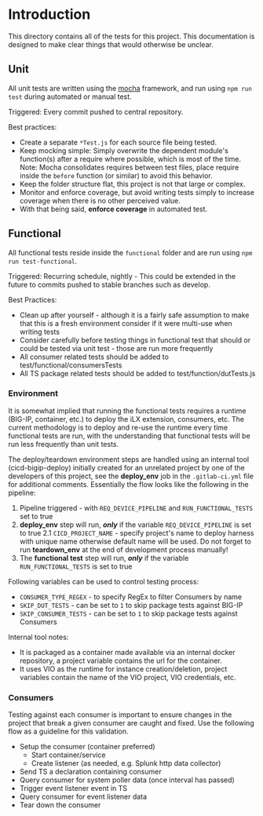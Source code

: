 # Introduction

This directory contains all of the tests for this project.  This documentation is designed to make clear things that would otherwise be unclear.

## Unit

All unit tests are written using the [mocha](https://mochajs.org) framework, and run using ```npm run test``` during automated or manual test.

Triggered: Every commit pushed to central repository.

Best practices:

- Create a separate ```*Test.js``` for each source file being tested.
- Keep mocking simple:  Simply overwrite the dependent module's function(s) after a require where possible, which is most of the time. Note: Mocha consolidates requires between test files, place require inside the ```before``` function (or similar) to avoid this behavior.
- Keep the folder structure flat, this project is not that large or complex.
- Monitor and enforce coverage, but avoid writing tests simply to increase coverage when there is no other perceived value.
- With that being said, **enforce coverage** in automated test.

## Functional

All functional tests reside inside the ```functional``` folder and are run using ```npm run test-functional```.

Triggered: Recurring schedule, nightly - This could be extended in the future to commits pushed to stable branches such as develop.

Best Practices:

- Clean up after yourself - although it is a fairly safe assumption to make that this is a fresh environment consider if it were multi-use when writing tests
- Consider carefully before testing things in functional test that should or could be tested via unit test - those are run more frequently
- All consumer related tests should be added to test/functional/consumersTests
- All TS package related tests should be added to test/function/dutTests.js

### Environment

It is somewhat implied that running the functional tests requires a runtime (BIG-IP, container, etc.) to deploy the iLX extension, consumers, etc.  The current methodology is to deploy and re-use the runtime every time functional tests are run, with the understanding that functional tests will be run less frequently than unit tests.

The deploy/teardown environment steps are handled using an internal tool (cicd-bigip-deploy) initially created for an unrelated project by one of the developers of this project, see the **deploy_env** job in the ```.gitlab-ci.yml``` file for additional comments.  Essentially the flow looks like the following in the pipeline:

1. Pipeline triggered - with `REQ_DEVICE_PIPELINE` and `RUN_FUNCTIONAL_TESTS` set to true
2. **deploy_env** step will run, ***only*** if the variable `REQ_DEVICE_PIPELINE` is set to true
2.1 `CICD_PROJECT_NAME` - specify project's name to deploy harness with unique name otherwise default name will be used. Do not forget to run **teardown_env** at the end of development process manually!
3. The **functional test** step will run, ***only*** if the variable `RUN_FUNCTIONAL_TESTS` is set to true

Following variables can be used to control testing process:
- `CONSUMER_TYPE_REGEX` - to specify RegEx to filter Consumers by name
- `SKIP_DUT_TESTS` - can be set to `1` to skip package tests against BIG-IP
- `SKIP_CONSUMER_TESTS` - can be set to `1` to skip package tests against Consumers

Internal tool notes:

- It is packaged as a container made available via an internal docker repository, a project variable contains the url for the container.
- It uses VIO as the runtime for instance creation/deletion, project variables contain the name of the VIO project, VIO credentials, etc.

### Consumers

Testing against each consumer is important to ensure changes in the project that break a given consumer are caught and fixed.  Use the following flow as a guideline for this validation.

- Setup the consumer (container preferred)
    - Start container/service
    - Create listener (as needed, e.g. Splunk http data collector)
- Send TS a declaration containing consumer
- Query consumer for system poller data (once interval has passed)
- Trigger event listener event in TS
- Query consumer for event listener data
- Tear down the consumer